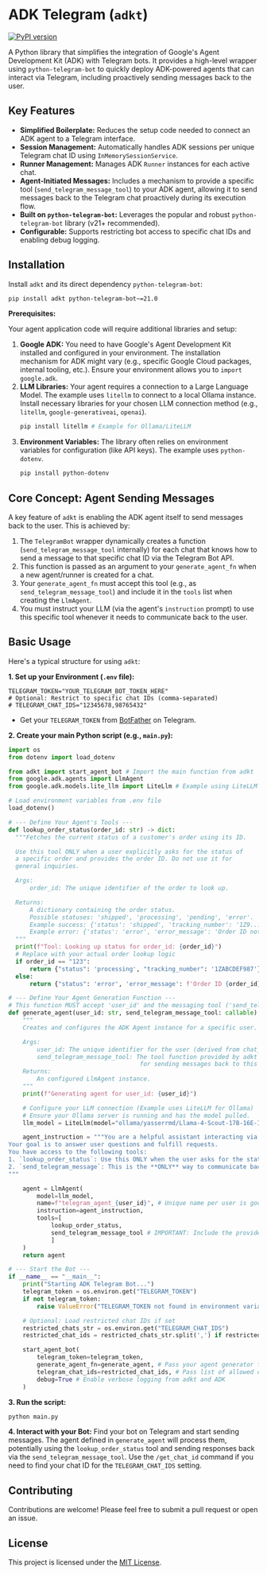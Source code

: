 # ADK Telegram (`adkt`)

[![PyPI version](https://badge.fury.io/py/adkt.svg)](https://badge.fury.io/py/adkt) <!-- Assuming 'adkt' is the name on PyPI -->
<!-- Add other badges like license, build status if applicable -->

A Python library that simplifies the integration of Google's Agent Development Kit (ADK) with Telegram bots. It provides a high-level wrapper using `python-telegram-bot` to quickly deploy ADK-powered agents that can interact via Telegram, including proactively sending messages back to the user.

## Key Features

*   **Simplified Boilerplate:** Reduces the setup code needed to connect an ADK agent to a Telegram interface.
*   **Session Management:** Automatically handles ADK sessions per unique Telegram chat ID using `InMemorySessionService`.
*   **Runner Management:** Manages ADK `Runner` instances for each active chat.
*   **Agent-Initiated Messages:** Includes a mechanism to provide a specific tool (`send_telegram_message_tool`) to your ADK agent, allowing it to send messages back to the Telegram chat proactively during its execution flow.
*   **Built on `python-telegram-bot`:** Leverages the popular and robust `python-telegram-bot` library (v21+ recommended).
*   **Configurable:** Supports restricting bot access to specific chat IDs and enabling debug logging.

## Installation

Install `adkt` and its direct dependency `python-telegram-bot`:

```bash
pip install adkt python-telegram-bot~=21.0
```

**Prerequisites:**

Your agent application code will require additional libraries and setup:

1.  **Google ADK:** You need to have Google's Agent Development Kit installed and configured in your environment. The installation mechanism for ADK might vary (e.g., specific Google Cloud packages, internal tooling, etc.). Ensure your environment allows you to `import google.adk`.
2.  **LLM Libraries:** Your agent requires a connection to a Large Language Model. The example uses `litellm` to connect to a local Ollama instance. Install necessary libraries for your chosen LLM connection method (e.g., `litellm`, `google-generativeai`, `openai`).
    ```bash
    pip install litellm # Example for Ollama/LiteLLM
    ```
3.  **Environment Variables:** The library often relies on environment variables for configuration (like API keys). The example uses `python-dotenv`.
    ```bash
    pip install python-dotenv
    ```

## Core Concept: Agent Sending Messages

A key feature of `adkt` is enabling the ADK agent itself to send messages back to the user. This is achieved by:

1.  The `TelegramBot` wrapper dynamically creates a function (`send_telegram_message_tool` internally) for each chat that knows how to send a message to that specific chat ID via the Telegram Bot API.
2.  This function is passed as an argument to your `generate_agent_fn` when a new agent/runner is created for a chat.
3.  Your `generate_agent_fn` must accept this tool (e.g., as `send_telegram_message_tool`) and include it in the `tools` list when creating the `LlmAgent`.
4.  You must instruct your LLM (via the agent's `instruction` prompt) to use this specific tool whenever it needs to communicate back to the user.

## Basic Usage

Here's a typical structure for using `adkt`:

**1. Set up your Environment (`.env` file):**

```dotenv
TELEGRAM_TOKEN="YOUR_TELEGRAM_BOT_TOKEN_HERE"
# Optional: Restrict to specific chat IDs (comma-separated)
# TELEGRAM_CHAT_IDS="12345678,98765432"
```

*   Get your `TELEGRAM_TOKEN` from [BotFather](https://core.telegram.org/bots#botfather) on Telegram.

**2. Create your main Python script (e.g., `main.py`):**

```python
import os
from dotenv import load_dotenv

from adkt import start_agent_bot # Import the main function from adkt
from google.adk.agents import LlmAgent
from google.adk.models.lite_llm import LiteLlm # Example using LiteLLM

# Load environment variables from .env file
load_dotenv()

# --- Define Your Agent's Tools ---
def lookup_order_status(order_id: str) -> dict:
  """Fetches the current status of a customer's order using its ID.

  Use this tool ONLY when a user explicitly asks for the status of
  a specific order and provides the order ID. Do not use it for
  general inquiries.

  Args:
      order_id: The unique identifier of the order to look up.

  Returns:
      A dictionary containing the order status.
      Possible statuses: 'shipped', 'processing', 'pending', 'error'.
      Example success: {'status': 'shipped', 'tracking_number': '1Z9...'}
      Example error: {'status': 'error', 'error_message': 'Order ID not found.'}
  """
  print(f"Tool: Looking up status for order_id: {order_id}")
  # Replace with your actual order lookup logic
  if order_id == "123":
      return {"status": 'processing', "tracking_number": '1ZABCDEF987'}
  else:
      return {"status": 'error', 'error_message': f'Order ID {order_id} not found.'}

# --- Define Your Agent Generation Function ---
# This function MUST accept 'user_id' and the messaging tool ('send_telegram_message_tool')
def generate_agent(user_id: str, send_telegram_message_tool: callable) -> LlmAgent:
    """
    Creates and configures the ADK Agent instance for a specific user.

    Args:
        user_id: The unique identifier for the user (derived from chat_id).
        send_telegram_message_tool: The tool function provided by adkt
                                     for sending messages back to this user's chat.
    Returns:
        An configured LlmAgent instance.
    """
    print(f"Generating agent for user_id: {user_id}")

    # Configure your LLM connection (Example uses LiteLLM for Ollama)
    # Ensure your Ollama server is running and has the model pulled.
    llm_model = LiteLlm(model="ollama/yasserrmd/Llama-4-Scout-17B-16E-Instruct", api_base="http://localhost:11434") # Adjust api_base if needed

    agent_instruction = """You are a helpful assistant interacting via Telegram.
Your goal is to answer user questions and fulfill requests.
You have access to the following tools:
1. `lookup_order_status`: Use this ONLY when the user asks for the status of a specific order and provides the ID.
2. `send_telegram_message`: This is the **ONLY** way to communicate back to the user. Use this tool for *all* responses, including asking for clarification, providing updates, confirming actions, and delivering the final answer. Do not output plain text, always use this tool.
"""

    agent = LlmAgent(
        model=llm_model,
        name=f"telegram_agent_{user_id}", # Unique name per user is good practice
        instruction=agent_instruction,
        tools=[
            lookup_order_status,
            send_telegram_message_tool # IMPORTANT: Include the provided messaging tool
            ]
    )
    return agent

# --- Start the Bot ---
if __name__ == "__main__":
    print("Starting ADK Telegram Bot...")
    telegram_token = os.environ.get("TELEGRAM_TOKEN")
    if not telegram_token:
        raise ValueError("TELEGRAM_TOKEN not found in environment variables.")

    # Optional: Load restricted chat IDs if set
    restricted_chats_str = os.environ.get("TELEGRAM_CHAT_IDS")
    restricted_chat_ids = restricted_chats_str.split(',') if restricted_chats_str else None

    start_agent_bot(
        telegram_token=telegram_token,
        generate_agent_fn=generate_agent, # Pass your agent generator function
        telegram_chat_ids=restricted_chat_ids, # Pass list of allowed chat IDs, or None
        debug=True # Enable verbose logging from adkt and ADK
    )
```

**3. Run the script:**

```bash
python main.py
```

**4. Interact with your Bot:**
Find your bot on Telegram and start sending messages. The agent defined in `generate_agent` will process them, potentially using the `lookup_order_status` tool and sending responses back via the `send_telegram_message_tool`. Use the `/get_chat_id` command if you need to find your chat ID for the `TELEGRAM_CHAT_IDS` setting.

## Contributing

Contributions are welcome! Please feel free to submit a pull request or open an issue.
<!-- Add more specific contribution guidelines if needed -->

## License

<!-- Specify your license here, e.g., MIT License, Apache 2.0 -->
This project is licensed under the [MIT License](LICENSE). <!-- Create a LICENSE file -->
